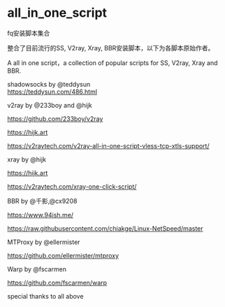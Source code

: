 # all_in_one_script
fq安装脚本集合  

整合了目前流行的SS, V2ray, Xray, BBR安装脚本，以下为各脚本原始作者。  

A all in one script，a collection of popular scripts for SS, V2ray, Xray and BBR.  

shadowsocks by @teddysun  
https://teddysun.com/486.html  

v2ray by @233boy and @hijk  

https://github.com/233boy/v2ray  

https://hijk.art  

https://v2raytech.com/v2ray-all-in-one-script-vless-tcp-xtls-support/  

xray by @hijk  

https://hijk.art  

https://v2raytech.com/xray-one-click-script/  

BBR by @千影,@cx9208  

https://www.94ish.me/  

https://raw.githubusercontent.com/chiakge/Linux-NetSpeed/master  

MTProxy by @ellermister

https://github.com/ellermister/mtproxy

Warp by @fscarmen

https://github.com/fscarmen/warp

special thanks to all above  
